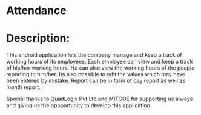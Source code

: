 # Attendance

# Description:
  This android application lets the company manage and keep a track of working hours of its employees. Each employee can view and keep a track of his/her working hours. He can also view the working hours of the people reporting to him/her. Its also possible to edit the values which may have been entered by mistake. Report can be in form of day report as well as month report.

  
  Special thanks to QuadLogix Pvt Ltd and MITCOE for supporting us always and giving us the oppportunity to develop this application.

